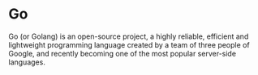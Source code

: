 # Go

Go (or Golang) is an open-source project, a highly reliable, efficient and lightweight programming language created by a team of three people of Google, and recently becoming one of the most popular server-side languages.
